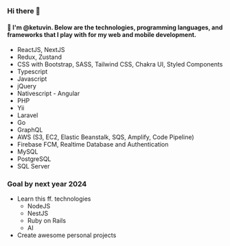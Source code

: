 ### Hi there 👋

#### 💬 I'm @ketuvin. Below are the technologies, programming languages, and frameworks that I play with for my web and mobile development.

- ReactJS, NextJS
- Redux, Zustand
- CSS with Bootstrap, SASS, Tailwind CSS, Chakra UI, Styled Components
- Typescript
- Javascript
- jQuery
- Nativescript - Angular
- PHP
- Yii
- Laravel
- Go
- GraphQL
- AWS (S3, EC2, Elastic Beanstalk, SQS, Amplify, Code Pipeline)
- Firebase FCM, Realtime Database and Authentication
- MySQL
- PostgreSQL
- SQL Server

### Goal by next year 2024

- Learn this ff. technologies
    - NodeJS
    - NestJS
    - Ruby on Rails
    - AI
- Create awesome personal projects


<!--
**ketuvin/ketuvin** is a ✨ _special_ ✨ repository because its `README.md` (this file) appears on your GitHub profile.

Here are some ideas to get you started:

- 🔭 I’m currently working on ...
- 🌱 I’m currently learning ...
- 👯 I’m looking to collaborate on ...
- 🤔 I’m looking for help with ...
- 💬 Ask me about ...
- 📫 How to reach me: ...
- 😄 Pronouns: ...
- ⚡ Fun fact: ...
-->
